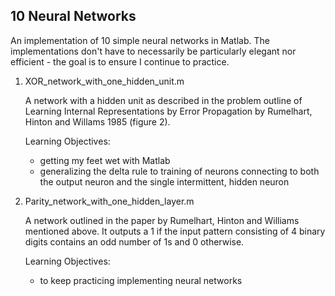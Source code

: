 10 Neural Networks
------------------

An implementation of 10 simple neural networks in Matlab. The implementations don't have to necessarily be particularly elegant nor efficient - the goal is to ensure I continue to practice.

1. XOR_network_with_one_hidden_unit.m

    A network with a hidden unit as described in the problem outline of Learning Internal Representations by Error Propagation by Rumelhart, Hinton and Willams 1985 (figure 2).

    Learning Objectives:
    * getting my feet wet with Matlab
    * generalizing the delta rule to training of neurons connecting to both the output neuron and the single intermittent, hidden neuron

2. Parity_network_with_one_hidden_layer.m

    A network outlined in the paper by Rumelhart, Hinton and Williams mentioned above. It outputs a 1 if the input pattern consisting of 4 binary digits contains an odd number of 1s and 0 otherwise.

    Learning Objectives:
    * to keep practicing implementing neural networks
